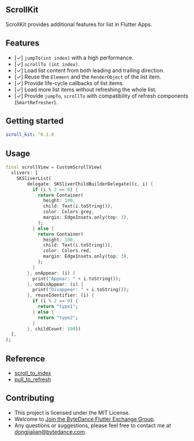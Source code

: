 ScrollKit
---

ScrollKit provides additional features for list in Flutter Apps.

## Features

- [✓] `jumpTo(int index)` with a high performance.
- [✓] `scrollTo (int index)`.
- [✓] Load list content from both leading and trailing direction.
- [✓] Reuse the `Element` and the `RenderObject` of the list item.
- [✓] Provide life-cycle callbacks of list items.
- [✓] Load more list items without refreshing the whole list.
- [✓] Provide `jumpTo`, `scrollTo` with compatibility of refresh components (`SmartRefresher`).

## Getting started

```yaml
scroll_kit: ^0.1.0
```

## Usage

```dart
final scrollView = CustomScrollView(
  slivers: [
    SKSliverList(
        delegate: SKSliverChildBuilderDelegate((c, i) {
          if (i % 2 == 0) {
            return Container(
              height: 100,
              child: Text(i.toString()),
              color: Colors.grey,
              margin: EdgeInsets.only(top: 3),
            );
          } else {
            return Container(
              height: 100,
              child: Text(i.toString()),
              color: Colors.red,
              margin: EdgeInsets.only(top: 3),
            );
          }
        }, onAppear: (i) {
          print("Appear: " + i.toString());
        }, onDisAppear: (i) {
          print("Disappear: " + i.toString());
        }, reuseIdentifier: (i) {
          if (i % 2 == 0) {
            return "type1";
          } else {
            return "type2";
          }
        }, childCount: 100))
  ],
);
```

## Reference
- [scroll_to_index](https://pub.dev/packages/scroll_to_index)
- [pull_to_refresh](https://pub.dev/packages/pull_to_refresh)

## Contributing
- This project is licensed under the MIT License.
- Welcome to [Join the ByteDance Flutter Exchange Group](https://applink.feishu.cn/client/chat/chatter/add_by_link?link_token=b07u55bb-68f0-4a4b-871d-687637766a68).
- Any questions or suggestions, please feel free to contact me at dongjiajian@bytedance.com.